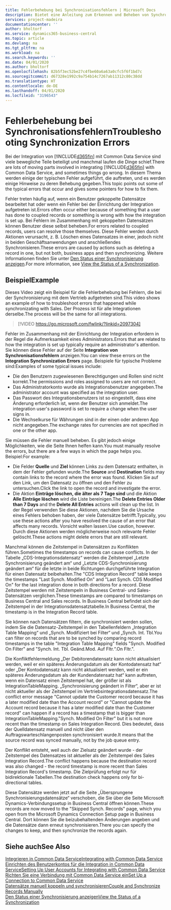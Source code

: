 ```yaml
---
title: Fehlerbehebung bei Synchronisationsfehlern | Microsoft Docs
description: Bietet eine Anleitung zum Erkennen und Beheben von Synchronisationsfehlern.
services: project-madeira
documentationcenter: ''
author: bholtorf
ms.service: dynamics365-business-central
ms.topic: article
ms.devlang: na
ms.tgt_pltfrm: na
ms.workload: na
ms.search.keywords: ''
ms.date: 04/01/2020
ms.author: bholtorf
ms.openlocfilehash: 82b5f3ec52be27c4fbe60a6a63a0cfc5f6f1bd7c
ms.sourcegitcommit: d67328e1992c9a754b14c7267ab11312c80c38dd
ms.translationtype: HT
ms.contentlocale: de-DE
ms.lasthandoff: 04/01/2020
ms.locfileid: "3196543"
---
```

# <a name="troubleshooting-synchronization-errors"></a><span data-ttu-id="1d852-103">Fehlerbehebung bei Synchronisationsfehlern</span><span class="sxs-lookup"><span data-stu-id="1d852-103">Troubleshooting Synchronization Errors</span></span>
<span data-ttu-id="1d852-104">Bei der Integration von [!INCLUDE[d365fin](includes/d365fin_md.md)] mit Common Data Service sind viele bewegliche Teile beteiligt und manchmal laufen die Dinge schief.</span><span class="sxs-lookup"><span data-stu-id="1d852-104">There are lots of moving parts involved in integrating [!INCLUDE[d365fin](includes/d365fin_md.md)] with Common Data Service, and sometimes things go wrong.</span></span> <span data-ttu-id="1d852-105">In diesem Thema werden einige der typischen Fehler aufgeführt, die auftreten, und es werden einige Hinweise zu deren Behebung gegeben.</span><span class="sxs-lookup"><span data-stu-id="1d852-105">This topic points out some of the typical errors that occur and gives some pointers for how to fix them.</span></span>

<span data-ttu-id="1d852-106">Fehler treten häufig auf, wenn ein Benutzer gekoppelte Datensätze bearbeitet hat oder wenn ein Fehler bei der Einrichtung der Integration aufgetreten ist.</span><span class="sxs-lookup"><span data-stu-id="1d852-106">Errors often occur either because of something that a user has done to coupled records or something is wrong with how the integration is set up.</span></span> <span data-ttu-id="1d852-107">Bei Fehlern im Zusammenhang mit gekoppelten Datensätzen können Benutzer diese selbst beheben.</span><span class="sxs-lookup"><span data-stu-id="1d852-107">For errors related to coupled records, users can resolve those themselves.</span></span> <span data-ttu-id="1d852-108">Diese Fehler werden durch Aktionen verursacht, z. B. Löschen eines Datensatzes in einer, jedoch nicht in beiden Geschäftsanwendungen und anschließendes Synchronisieren.</span><span class="sxs-lookup"><span data-stu-id="1d852-108">These errors are caused by actions such as deleting a record in one, but not both, business apps and then synchronizing.</span></span> <span data-ttu-id="1d852-109">Weitere Informationen finden Sie unter [Den Status einer Synchronisierung anzeigen](admin-how-to-view-synchronization-status.md).</span><span class="sxs-lookup"><span data-stu-id="1d852-109">For more information, see [View the Status of a Synchronization](admin-how-to-view-synchronization-status.md).</span></span>

## <a name="example"></a><span data-ttu-id="1d852-110">Beispiel</span><span class="sxs-lookup"><span data-stu-id="1d852-110">Example</span></span>
<span data-ttu-id="1d852-111">Dieses Video zeigt ein Beispiel für die Fehlerbehebung bei Fehlern, die bei der Synchronisierung mit dem Vertrieb aufgetreten sind.</span><span class="sxs-lookup"><span data-stu-id="1d852-111">This video shows an example of how to troubleshoot errors that happened while synchronizating with Sales.</span></span> <span data-ttu-id="1d852-112">Der Prozess ist für alle Integrationen derselbe.</span><span class="sxs-lookup"><span data-stu-id="1d852-112">The process will be the same for all integrations.</span></span> 

> [!VIDEO https://go.microsoft.com/fwlink/?linkid=2097304]

<span data-ttu-id="1d852-113">Fehler im Zusammenhang mit der Einrichtung der Integration erfordern in der Regel die Aufmerksamkeit eines Administrators.</span><span class="sxs-lookup"><span data-stu-id="1d852-113">Errors that are related to how the integration is set up typically require an administrator's attention.</span></span> <span data-ttu-id="1d852-114">Sie können diese Fehler auf der Seite **Integration von Synchronisationsfehlern** anzeigen.</span><span class="sxs-lookup"><span data-stu-id="1d852-114">You can view these errors on the **Integration Synchronization Errors** page.</span></span> <span data-ttu-id="1d852-115">Beispiele für typische Probleme sind:</span><span class="sxs-lookup"><span data-stu-id="1d852-115">Examples of some typical issues include:</span></span>  
  
* <span data-ttu-id="1d852-116">Die den Benutzern zugewiesenen Berechtigungen und Rollen sind nicht korrekt.</span><span class="sxs-lookup"><span data-stu-id="1d852-116">The permissions and roles assigned to users are not correct.</span></span>  
* <span data-ttu-id="1d852-117">Das Administratorkonto wurde als Integrationsbenutzer angegeben.</span><span class="sxs-lookup"><span data-stu-id="1d852-117">The administrator account was specified as the integration user.</span></span>  
* <span data-ttu-id="1d852-118">Das Passwort des Integrationsbenutzers ist so eingestellt, dass eine Änderung erforderlich ist, wenn der Benutzer sich anmeldet.</span><span class="sxs-lookup"><span data-stu-id="1d852-118">The integration user's password is set to require a change when the user signs in.</span></span>  
* <span data-ttu-id="1d852-119">Die Wechselkurse für Währungen sind in der einen oder anderen App nicht angegeben.</span><span class="sxs-lookup"><span data-stu-id="1d852-119">The exchange rates for currencies are not specified in one or the other app.</span></span>  
  
<span data-ttu-id="1d852-120">Sie müssen die Fehler manuell beheben. Es gibt jedoch einige Möglichkeiten, wie die Seite Ihnen helfen kann.</span><span class="sxs-lookup"><span data-stu-id="1d852-120">You must manually resolve the errors, but there are a few ways in which the page helps you.</span></span> <span data-ttu-id="1d852-121">Beispiel:</span><span class="sxs-lookup"><span data-stu-id="1d852-121">For example:</span></span>  

* <span data-ttu-id="1d852-122">Die Felder **Quelle** und **Ziel** können Links zu dem Datensatz enthalten, in dem der Fehler gefunden wurde.</span><span class="sxs-lookup"><span data-stu-id="1d852-122">The **Source** and **Destination** fields may contain links to the record where the error was found.</span></span> <span data-ttu-id="1d852-123">Klicken Sie auf den Link, um den Datensatz zu öffnen und den Fehler zu untersuchen.</span><span class="sxs-lookup"><span data-stu-id="1d852-123">Click the link to open the record and investigate the error.</span></span>  
* <span data-ttu-id="1d852-124">Die Aktion **Einträge löschen, die älter als 7 Tage sind** und die Aktion **Alle Einträge löschen** wird die Liste bereinigen.</span><span class="sxs-lookup"><span data-stu-id="1d852-124">The **Delete Entries Older than 7 Days** and the **Delete All Entries** actions will clean up the list.</span></span> <span data-ttu-id="1d852-125">In der Regel verwenden Sie diese Aktionen, nachdem Sie die Ursache eines Fehlers behoben haben, der viele Datensätze betrifft.</span><span class="sxs-lookup"><span data-stu-id="1d852-125">Typically, you use these actions after you have resolved the cause of an error that affects many records.</span></span> <span data-ttu-id="1d852-126">Vorsicht walten lassen.</span><span class="sxs-lookup"><span data-stu-id="1d852-126">Use caution, however.</span></span> <span data-ttu-id="1d852-127">Durch diese Aktionen werden möglicherweise noch relevante Fehler gelöscht.</span><span class="sxs-lookup"><span data-stu-id="1d852-127">These actions might delete errors that are still relevant.</span></span>

<span data-ttu-id="1d852-128">Manchmal können die Zeitstempel in Datensätzen zu Konflikten führen.</span><span class="sxs-lookup"><span data-stu-id="1d852-128">Sometimes the timestamps on records can cause conflicts.</span></span> <span data-ttu-id="1d852-129">In der Tabelle „CDS-Integrationsdatensatz“ werden die Zeitstempel „Letzte Synchronisierung geändert am“ und „Letzte CDS-Synchronisierung geändert am“ für die letzte in beide Richtungen durchgeführte Integration für einen Datensatz beibehalten.</span><span class="sxs-lookup"><span data-stu-id="1d852-129">The "CDS Integration Record" table keeps the timestamps "Last Synch. Modified On" and "Last Synch. CDS Modified On" for the last integration done in both directions for a record.</span></span> <span data-ttu-id="1d852-130">Diese Zeitstempel werden mit Zeitstempeln in Business Central- und Sales-Datensätzen verglichen.</span><span class="sxs-lookup"><span data-stu-id="1d852-130">These timestamps are compared to timestamps on Business Central and Sales records.</span></span> <span data-ttu-id="1d852-131">In Business Central befindet sich der Zeitstempel in der Integrationsdatensatztabelle.</span><span class="sxs-lookup"><span data-stu-id="1d852-131">In Business Central, the timestamp is in the Integration Record table.</span></span>

<span data-ttu-id="1d852-132">Sie können nach Datensätzen filtern, die synchronisiert werden sollen, indem Sie die Datensatz-Zeitstempel in den Tabellenfeldern „Integration Table Mapping“ und „Synch. Modifiziert bei Filter“ und „Synch. Int. Tbl.</span><span class="sxs-lookup"><span data-stu-id="1d852-132">You can filter on records that are to be synched by comparing record timestamps in the table "Integration Table Mapping" fields "Synch. Modified On Filter" and "Synch. Int. Tbl.</span></span> <span data-ttu-id="1d852-133">Geänd.</span><span class="sxs-lookup"><span data-stu-id="1d852-133">Mod.</span></span> <span data-ttu-id="1d852-134">Auf Fltr.“.</span><span class="sxs-lookup"><span data-stu-id="1d852-134">On Fltr.".</span></span>

<span data-ttu-id="1d852-135">Die Konfliktfehlermeldung „Der Debitorendatensatz kann nicht aktualisiert werden, weil er ein späteres Änderungsdatum als der Kontodatensatz hat“ oder „Der Kontodatensatz kann nicht aktualisiert werden, weil er ein späteres Änderungsdatum als der Kundendatensatz hat“ kann auftreten, wenn ein Datensatz einen Zeitstempel hat, der größer ist als IntegrationTableMapping. „Synchronisierung geändert in Filter“, aber er ist nicht aktueller als der Zeitstempel im Vertriebsintegrationsdatensatz.</span><span class="sxs-lookup"><span data-stu-id="1d852-135">The conflict error message "Cannot update the Customer record because it has a later modified date than the Account record" or "Cannot update the Account record because it has a later modified date than the Customer record" can happen if a record has a timestamp that is bigger than IntegrationTableMapping."Synch. Modified On Filter" but it is not more recent than the timestamp on Sales Integration Record.</span></span> <span data-ttu-id="1d852-136">Dies bedeutet, dass der Quelldatensatz manuell und nicht über den Auftragswarteschlangenposten synchronisiert wurde.</span><span class="sxs-lookup"><span data-stu-id="1d852-136">It means that the source record was synced manually, not by the job queue entry.</span></span> 

<span data-ttu-id="1d852-137">Der Konflikt entsteht, weil auch der Zielsatz geändert wurde - der Zeitstempel des Datensatzes ist aktueller als der Zeitstempel des Sales Integration Record.</span><span class="sxs-lookup"><span data-stu-id="1d852-137">The conflict happens because the destination record was also changed  - the record timestamp is more recent than Sales Integration Record's timestamp.</span></span> <span data-ttu-id="1d852-138">Die Zielprüfung erfolgt nur für bidirektionale Tabellen.</span><span class="sxs-lookup"><span data-stu-id="1d852-138">The destination check happens only for bi-directional tables.</span></span> 

<span data-ttu-id="1d852-139">Diese Datensätze werden jetzt auf die Seite „Übersprungene Synchronisierungsdatensätze“ verschoben, die Sie über die Seite Microsoft Dynamics-Verbindungssetup in Business Central öffnen können.</span><span class="sxs-lookup"><span data-stu-id="1d852-139">These records are now moved to the "Skipped Synch. Records" page, which you open from the Microsoft Dynamics Connection Setup page in Business Central.</span></span> <span data-ttu-id="1d852-140">Dort können Sie die beizubehaltenden Änderungen angeben und die Datensätze dann erneut synchronisieren.</span><span class="sxs-lookup"><span data-stu-id="1d852-140">There you can specify the changes to keep, and then synchronize the records again.</span></span>

## <a name="see-also"></a><span data-ttu-id="1d852-141">Siehe auch</span><span class="sxs-lookup"><span data-stu-id="1d852-141">See Also</span></span>
[<span data-ttu-id="1d852-142">Integrieren in Common Data Service</span><span class="sxs-lookup"><span data-stu-id="1d852-142">Integrating with Common Data Service</span></span>](admin-prepare-dynamics-365-for-sales-for-integration.md)  
[<span data-ttu-id="1d852-143">Einrichten des Benutzerkontos für die Integration in Common Data Service</span><span class="sxs-lookup"><span data-stu-id="1d852-143">Setting Up User Accounts for Integrating with Common Data Service</span></span>](admin-setting-up-integration-with-dynamics-sales.md)  
[<span data-ttu-id="1d852-144">Richten Sie eine Verbindung mit Common Data Service ein</span><span class="sxs-lookup"><span data-stu-id="1d852-144">Set Up a Connection to Common Data Service</span></span>](admin-how-to-set-up-a-dynamics-crm-connection.md)  
[<span data-ttu-id="1d852-145">Datensätze manuell koppeln und synchronisieren</span><span class="sxs-lookup"><span data-stu-id="1d852-145">Couple and Synchronize Records Manually</span></span>](admin-how-to-couple-and-synchronize-records-manually.md)  
[<span data-ttu-id="1d852-146">Den Status einer Synchronisierung anzeigen</span><span class="sxs-lookup"><span data-stu-id="1d852-146">View the Status of a Synchronization</span></span>](admin-how-to-view-synchronization-status.md)  

